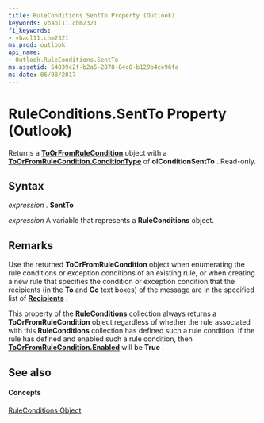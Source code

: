 ```yaml
---
title: RuleConditions.SentTo Property (Outlook)
keywords: vbaol11.chm2321
f1_keywords:
- vbaol11.chm2321
ms.prod: outlook
api_name:
- Outlook.RuleConditions.SentTo
ms.assetid: 54039c2f-b2a5-2878-84c0-b129b4ce96fa
ms.date: 06/08/2017
---
```



# RuleConditions.SentTo Property (Outlook)

Returns a  **[ToOrFromRuleCondition](Outlook.ToOrFromRuleCondition.md)** object with a **[ToOrFromRuleCondition.ConditionType](Outlook.ToOrFromRuleCondition.ConditionType.md)** of **olConditionSentTo** . Read-only.


## Syntax

 _expression_ . **SentTo**

 _expression_ A variable that represents a **RuleConditions** object.


## Remarks

Use the returned  **ToOrFromRuleCondition** object when enumerating the rule conditions or exception conditions of an existing rule, or when creating a new rule that specifies the condition or exception condition that the recipients (in the **To** and **Cc** text boxes) of the message are in the specified list of **[Recipients](Outlook.Recipients.md)** .

This property of the  **[RuleConditions](Outlook.RuleConditions.md)** collection always returns a **ToOrFromRuleCondition** object regardless of whether the rule associated with this **RuleConditions** collection has defined such a rule condition. If the rule has defined and enabled such a rule condition, then **[ToOrFromRuleCondition.Enabled](Outlook.ToOrFromRuleCondition.Enabled.md)** will be **True** .


## See also


#### Concepts


[RuleConditions Object](Outlook.RuleConditions.md)

